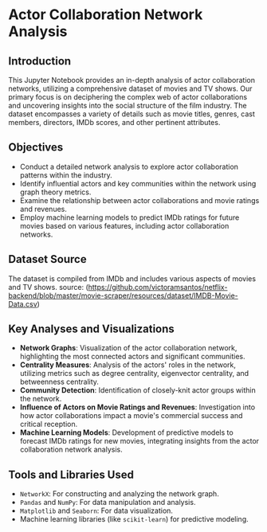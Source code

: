 # Actor Collaboration Network Analysis

## Introduction

This Jupyter Notebook provides an in-depth analysis of actor collaboration networks, utilizing a comprehensive dataset of movies and TV shows. Our primary focus is on deciphering the complex web of actor collaborations and uncovering insights into the social structure of the film industry. The dataset encompasses a variety of details such as movie titles, genres, cast members, directors, IMDb scores, and other pertinent attributes.

## Objectives

- Conduct a detailed network analysis to explore actor collaboration patterns within the industry.
- Identify influential actors and key communities within the network using graph theory metrics.
- Examine the relationship between actor collaborations and movie ratings and revenues.
- Employ machine learning models to predict IMDb ratings for future movies based on various features, including actor collaboration networks.

## Dataset Source

The dataset is compiled from IMDb and includes various aspects of movies and TV shows. source: (https://github.com/victoramsantos/netflix-backend/blob/master/movie-scraper/resources/dataset/IMDB-Movie-Data.csv)

## Key Analyses and Visualizations

- **Network Graphs**: Visualization of the actor collaboration network, highlighting the most connected actors and significant communities.
- **Centrality Measures**: Analysis of the actors' roles in the network, utilizing metrics such as degree centrality, eigenvector centrality, and betweenness centrality.
- **Community Detection**: Identification of closely-knit actor groups within the network.
- **Influence of Actors on Movie Ratings and Revenues**: Investigation into how actor collaborations impact a movie's commercial success and critical reception.
- **Machine Learning Models**: Development of predictive models to forecast IMDb ratings for new movies, integrating insights from the actor collaboration network analysis.

## Tools and Libraries Used

- `NetworkX`: For constructing and analyzing the network graph.
- `Pandas` and `NumPy`: For data manipulation and analysis.
- `Matplotlib` and `Seaborn`: For data visualization.
- Machine learning libraries (like `scikit-learn`) for predictive modeling.

